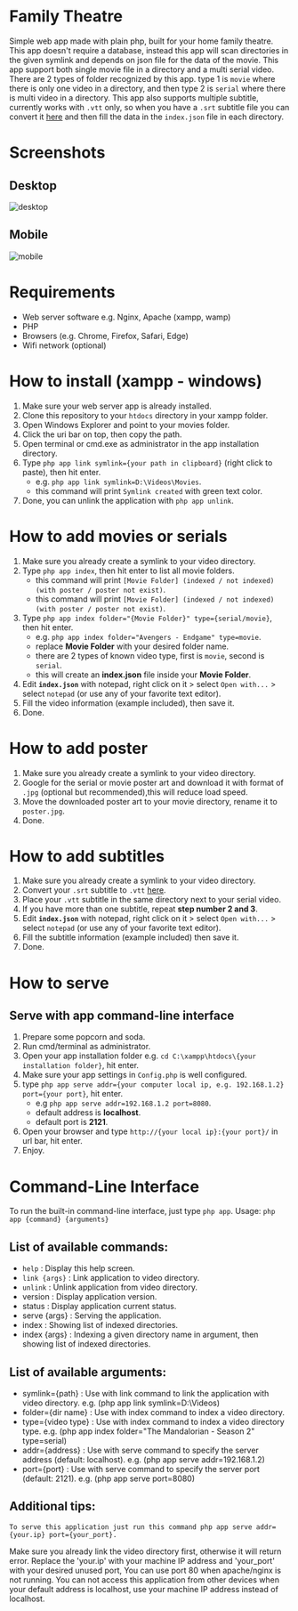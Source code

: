 # Family Theatre
 Simple web app made with plain php, built for your home family theatre.
 This app doesn't require a database, instead this app will scan directories in the given symlink and depends on json file for the data of the movie. This app support both single movie file in a directory and a multi serial video.
 There are 2 types of folder recognized by this app. type 1 is `movie` where there is only one video in a directory, and then type 2 is `serial` where there is multi video in a directory. This app also supports multiple subtitle, currently works with `.vtt` only, so when you have a `.srt` subtitle file you can convert it [here](https://subtitletools.com/convert-to-vtt-online) and then fill the data in the `index.json` file in each directory.

# Screenshots
## Desktop
![desktop](https://github.com/diolan12/family-theatre/raw/main/res/Screenshot%202021-03-01%20090941.jpg)

## Mobile
![mobile](https://github.com/diolan12/family-theatre/raw/main/res/Image%202021-03-01%20at%2009.11.33.jpeg)

# Requirements
- Web server software e.g. Nginx, Apache (xampp, wamp)
- PHP
- Browsers (e.g. Chrome, Firefox, Safari, Edge)
- Wifi network (optional)

# How to install (xampp - windows)
1. Make sure your web server app is already installed.
2. Clone this repository to your `htdocs` directory in your xampp folder.
3. Open Windows Explorer and point to your movies folder.
4. Click the uri bar on top, then copy the path.
5. Open terminal or cmd.exe as administrator in the app installation directory.
6. Type `php app link symlink={your path in clipboard}` (right click to paste), then hit enter.
    - e.g. `php app link symlink=D:\Videos\Movies`.
    - this command will print `Symlink created` with green text color.
7. Done, you can unlink the application with `php app unlink`.

# How to add movies or serials
1. Make sure you already create a symlink to your video directory.
2. Type `php app index`, then hit enter to list all movie folders.
    - this command will print `[Movie Folder] (indexed / not indexed)(with poster / poster not exist)`.
    - this command will print `[Movie Folder] (indexed / not indexed)(with poster / poster not exist)`.
3. Type `php app index folder="{Movie Folder}" type={serial/movie}`, then hit enter.
    - e.g. `php app index folder="Avengers - Endgame" type=movie`.
    - replace **Movie Folder** with your desired folder name.
    - there are 2 types of known video type, first is `movie`, second is `serial`.
    - this will create an **index.json** file inside your **Movie Folder**.
4. Edit **`index.json`** with notepad, right click on it > select `Open with...` > select `notepad` (or use any of your favorite text editor).
5. Fill the video information (example included), then save it.
7. Done.

# How to add poster
1. Make sure you already create a symlink to your video directory.
2. Google for the serial or movie poster art and download it with format of `.jpg` (optional but recommended),this will reduce load speed.
3. Move the downloaded poster art to your movie directory, rename it to `poster.jpg`.
4. Done.

# How to add subtitles
1. Make sure you already create a symlink to your video directory.
2. Convert your `.srt` subtitle to `.vtt` [here](https://subtitletools.com/convert-to-vtt-online).
3. Place your `.vtt` subtitle in the same directory next to your serial video.
4. If you have more than one subtitle, repeat **step number 2 and 3**.
5. Edit **`index.json`** with notepad, right click on it > select `Open with...` > select `notepad` (or use any of your favorite text editor).
6. Fill the subtitle information (example included) then save it.
7. Done.

# How to serve
## Serve with app command-line interface
1. Prepare some popcorn and soda.
2. Run cmd/terminal as administrator.
3. Open your app installation folder e.g. `cd C:\xampp\htdocs\{your installation folder}`, hit enter.
4. Make sure your app settings in `Config.php` is well configured.
5. type `php app serve addr={your computer local ip, e.g. 192.168.1.2} port={your port}`, hit enter.
    - e.g `php app serve addr=192.168.1.2 port=8080`.
    - default address is **localhost**.
    - default port is **2121**.
6. Open your browser and type `http://{your local ip}:{your port}/` in url bar, hit enter.
7. Enjoy.

# Command-Line Interface
To run the built-in command-line interface, just type `php app`.
Usage: `php app {command} {arguments}`
## List of available commands:
  - `help`                  : Display this help screen.
- `link {args}`           : Link application to video directory.
- `unlink`                : Unlink application from video directory.
- version               : Display application version.
- status                : Display application current status.
- serve {args}          : Serving the application.
- index                 : Showing list of indexed directories.
- index {args}          : Indexing a given directory name in argument, then showing list of indexed directories.
## List of available arguments:
- symlink={path}        : Use with link command to link the application with video directory.
                          e.g. (php app link symlink=D:\Videos)
- folder={dir name}     : Use with index command to index a video directory.
- type={video type}     : Use with index command to index a video directory type.
                          e.g. (php app index folder="The Mandalorian - Season 2" type=serial)
- addr={address}        : Use with serve command to specify the server address (default: localhost).
                          e.g. (php app serve addr=192.168.1.2)
- port={port}           : Use with serve command to specify the server port (default: 2121).
                          e.g. (php app serve port=8080)

## Additional tips:
    To serve this application just run this command php app serve addr={your.ip} port={your_port}.
Make sure you already link the video directory first, otherwise it will return error.
Replace the 'your.ip' with your machine IP address and 'your_port' with your desired unused port,
You can use port 80 when apache/nginx is not running.
You can not access this application from other devices when your default address
is localhost, use your machine IP address instead of localhost.